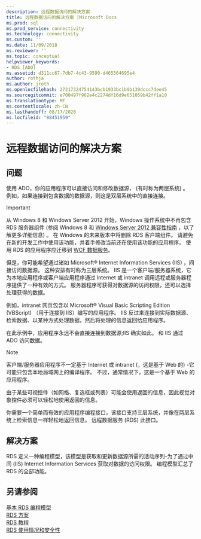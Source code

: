 ```yaml
---
description: 远程数据访问的解决方案
title: 远程数据访问的解决方案 |Microsoft Docs
ms.prod: sql
ms.prod_service: connectivity
ms.technology: connectivity
ms.custom: ''
ms.date: 11/09/2018
ms.reviewer: ''
ms.topic: conceptual
helpviewer_keywords:
- RDS [ADO]
ms.assetid: d311cc67-7db7-4c43-9590-d465564695e4
author: rothja
ms.author: jroth
ms.openlocfilehash: 27217324754143bcb1933bc1b9b139dccc7dee45
ms.sourcegitcommit: e700497f962e4c2274df16d9e651059b42ff1a10
ms.translationtype: MT
ms.contentlocale: zh-CN
ms.lasthandoff: 08/17/2020
ms.locfileid: "88451959"
---
```

# <a name="solutions-for-remote-data-access"></a>远程数据访问的解决方案
## <a name="the-issue"></a>问题  
 使用 ADO，你的应用程序可以直接访问和修改数据源， (有时称为两层系统) 。 例如，如果连接到包含数据的数据源，则这是双层系统中的直接连接。  
  
> [!IMPORTANT]
>  从 Windows 8 和 Windows Server 2012 开始，Windows 操作系统中不再包含 RDS 服务器组件 (参阅 Windows 8 和 [Windows Server 2012 兼容性指南](https://www.microsoft.com/download/details.aspx?id=27416) ，以了解更多详细信息) 。 在 Windows 的未来版本中将删除 RDS 客户端组件。 请避免在新的开发工作中使用该功能，并着手修改当前还在使用该功能的应用程序。 使用 RDS 的应用程序应迁移到 [WCF 数据服务](https://go.microsoft.com/fwlink/?LinkId=199565)。  
  
 但是，你可能希望通过诸如 Microsoft® Internet Information Services (IIS) ，间接访问数据源。 这种安排有时称为三层系统。 IIS 是一个客户端/服务器系统，它为本地应用程序或客户端应用程序通过 Internet 或 intranet 调用远程或服务器程序提供了一种有效的方式。 服务器程序可获得对数据源的访问权限，还可以选择处理获得的数据。  
  
 例如，intranet 网页包含以 Microsoft® Visual Basic Scripting Edition (VBScript) （用于连接到 IIS）编写的应用程序。 IIS 反过来连接到实际数据源、检索数据、以某种方式处理数据，然后将处理的信息返回给应用程序。  
  
 在此示例中，应用程序永远不会直接连接到数据源;IIS 确实如此。 和 IIS 通过 ADO 访问数据。  
  
> [!NOTE]
>  客户端/服务器应用程序不一定基于 Internet 或 intranet (，这是基于 Web 的) -它可能只包含本地局域网上的编译程序。 不过，通常情况下，这是一个基于 Web 的应用程序。  
  
 由于某些可视控件（如网格、复选框或列表）可能会使用返回的信息，因此视觉对象控件必须可以轻松地使用返回的信息。  
  
 你需要一个简单而有效的应用程序编程接口，该接口支持三层系统，并像在两层系统上检索信息一样轻松地返回信息。 远程数据服务 (RDS) 此接口。  
  
## <a name="the-solution"></a>解决方案  
 RDS 定义一种编程模型，该模型是获取和更新数据源所需的活动序列-为了通过中间 (IIS) Internet Information Services 获取对数据的访问权限。 编程模型汇总了 RDS 的全部功能。  
  
## <a name="see-also"></a>另请参阅  
 [基本 RDS 编程模型](../../../ado/guide/remote-data-service/basic-rds-programming-model.md)   
 [RDS 方案](../../../ado/guide/remote-data-service/rds-scenario.md)   
 [RDS 教程](../../../ado/guide/remote-data-service/rds-tutorial.md)   
 [RDS 使用情况和安全性](../../../ado/guide/remote-data-service/rds-usage-and-security.md)



